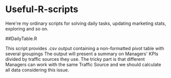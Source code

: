# Useful-R-scripts
Here're my ordinary scripts for solving daily tasks, updating marketing stats, exploring and so on.

##DailyTable.R

This script provides .csv output containing a non-formatted pivot table with several groupings
The output will present a summary on Managers' KPIs divided by traffic sources they use.
The tricky part is that different Managers can work with the same Traffic Source and we should calculate 
all data considering this issue.
